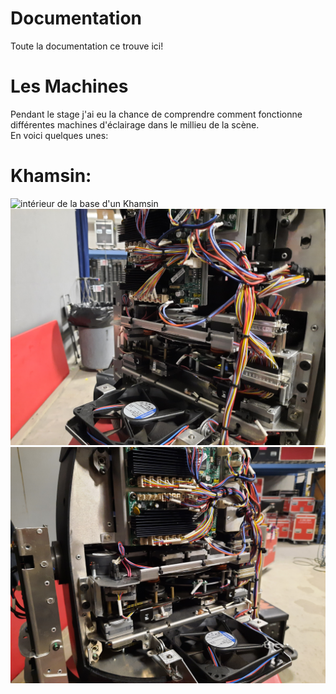 # Documentation
Toute la documentation ce trouve ici!

# Les Machines
Pendant le stage j'ai eu la chance de comprendre comment fonctionne différentes machines d'éclairage dans le millieu de la scène. </br>
En voici quelques unes:

# Khamsin:
![intérieur de la base d'un Khamsin](https://github.com/sebreilly/projet_stage_2023/blob/main/doc/photos_stage/20230504_131422.jpg)
![intérieur d'un côté d'un Khamsin](https://github.com/sebreilly/projet_stage_2023/blob/main/doc/photos_stage/20230504_134306.jpg)
![intérieur d'un autre côté d'un Khamsin](https://github.com/sebreilly/projet_stage_2023/blob/main/doc/photos_stage/20230504_134316.jpg)
